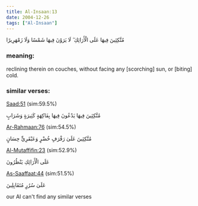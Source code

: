 ```yaml
---
title: Al-Insaan:13
date: 2004-12-26
tags: ["Al-Insaan"]
---
```

مُتَّكِئِينَ فِيهَا عَلَى الْأَرَائِكِ ۖ لَا يَرَوْنَ فِيهَا شَمْسًا وَلَا زَمْهَرِيرًا
### meaning: 
reclining therein on couches, without facing any [scorching] sun, or [biting] cold.
### similar verses: 

[Saad:51](/38/51) (sim:59.5%)

مُتَّكِئِينَ فِيهَا يَدْعُونَ فِيهَا بِفَاكِهَةٍ كَثِيرَةٍ وَشَرَابٍ

[Ar-Rahmaan:76](/55/76) (sim:54.5%)

مُتَّكِئِينَ عَلَىٰ رَفْرَفٍ خُضْرٍ وَعَبْقَرِيٍّ حِسَانٍ

[Al-Mutaffifin:23](/83/23) (sim:52.9%)

عَلَى الْأَرَائِكِ يَنْظُرُونَ

[As-Saaffaat:44](/37/44) (sim:51.5%)

عَلَىٰ سُرُرٍ مُتَقَابِلِينَ

our AI can't find any similar verses
